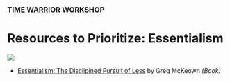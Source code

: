 ### TIME WARRIOR WORKSHOP

# Resources to Prioritize: Essentialism

<a href="https://www.amazon.com/Essentialism-Disciplined-Pursuit-Greg-McKeown-ebook/dp/B00G1J1D28/" target="_blank"><img src="http://teaching.polishedsolid.com/time-warrior/essentialism.png"></a>

* [Essentialism: The Disclipined Pursuit of Less](https://www.amazon.com/Essentialism-Disciplined-Pursuit-Greg-McKeown-ebook/dp/B00G1J1D28/) by Greg McKeown *(Book)*

